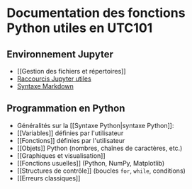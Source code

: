 # Documentation des fonctions Python utiles en UTC101

## Environnement Jupyter

* [[Gestion des fichiers et répertoires]]
* [Raccourcis Jupyter utiles](raccourcis_jupyter_utiles)
* [Syntaxe Markdown](syntaxe_markdown)

## Programmation en Python

* Généralités sur la [[Syntaxe Python|syntaxe Python]]: 
* [[Variables]] définies par l'utilisateur
* [[Fonctions]] définies par l'utilisateur
* [[Objets]] Python (nombres, chaînes de caractères, etc.)
* [[Graphiques et visualisation]]
* [[Fonctions usuelles]] (Python, NumPy, Matplotlib)
* [[Structures de contrôle]] (boucles `for`, `while`, conditions)
* [[Erreurs classiques]]
